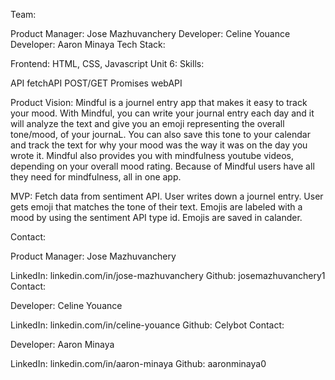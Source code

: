 Team:

Product Manager: Jose Mazhuvanchery
Developer: Celine Youance
Developer: Aaron Minaya
Tech Stack:

Frontend: HTML, CSS, Javascript
Unit 6: Skills:

API
fetchAPI
POST/GET
Promises
webAPI

Product Vision:
Mindful is a journel entry app that makes it easy to track your mood. With Mindful, you can write your journal entry each day and it will analyze the text and give you an emoji representing the overall tone/mood, of your journaL. You can also save this tone to your calendar and track the text for why your mood was the way it was on the day you wrote it. Mindful also provides you with mindfulness youtube videos, depending on your overall mood rating. Because of Mindful users have all they need for mindfulness, all in one app.

MVP:
Fetch data from sentiment API.
User writes down a journel entry.
User gets emoji that matches the tone of their text.
Emojis are labeled with a mood by using the sentiment API type id.
Emojis are saved in calander.

Contact:

Product Manager: Jose Mazhuvanchery

LinkedIn: linkedin.com/in/jose-mazhuvanchery
Github: josemazhuvanchery1
Contact:

Developer: Celine Youance

LinkedIn: linkedin.com/in/celine-youance
Github: Celybot
Contact:

Developer: Aaron Minaya 

LinkedIn: linkedin.com/in/aaron-minaya
Github: aaronminaya0
